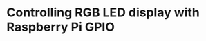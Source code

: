 Controlling RGB LED display with Raspberry Pi GPIO
==================================================
